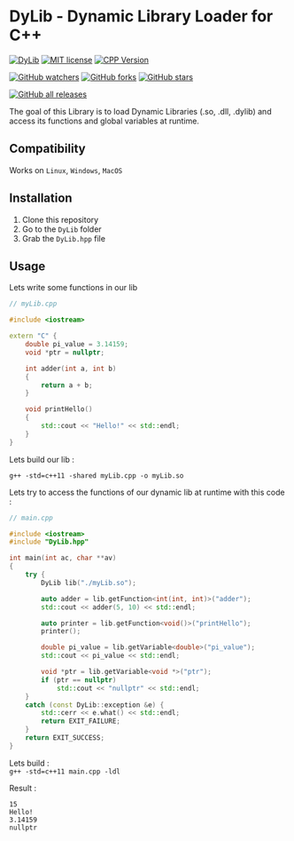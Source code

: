# DyLib - Dynamic Library Loader for C++  
[![DyLib](https://img.shields.io/badge/DyLib-v0.4-blue.svg)](https://github.com/tocola/DyLib)
[![MIT license](https://img.shields.io/badge/License-MIT-orange.svg)](https://github.com/tocola/DyLib/blob/main/LICENSE)
[![CPP Version](https://img.shields.io/badge/C++-11/14/17/20-darkgreen.svg)](https://isocpp.org/)

[![GitHub watchers](https://img.shields.io/github/watchers/tocola/DyLib.svg?style=social&label=Watch&maxAge=2592000)](https://github.com/tocola/DyLib/watchers/)
[![GitHub forks](https://img.shields.io/github/forks/tocola/DyLib.svg?style=social&label=Fork&maxAge=2592000)](https://github.com/tocola/DyLib/network/members/)
[![GitHub stars](https://img.shields.io/github/stars/tocola/DyLib.svg?style=social&label=Star&maxAge=2592000)](https://github.com/tocola/DyLib/stargazers/)

[![GitHub all releases](https://img.shields.io/github/downloads/tocola/DyLib/total?style=for-the-badge)](https://github.com/tocola/DyLib/releases/download/v0.4/DyLib.hpp)

The goal of this Library is to load Dynamic Libraries (.so, .dll, .dylib) and access its functions and global variables at runtime.

## Compatibility
Works on `Linux`, `Windows`, `MacOS`

## Installation

1. Clone this repository
2. Go to the `DyLib` folder
3. Grab the `DyLib.hpp` file

## Usage

Lets write some functions in our lib
```c++
// myLib.cpp

#include <iostream>

extern "C" {
    double pi_value = 3.14159;
    void *ptr = nullptr;

    int adder(int a, int b)
    {
        return a + b;
    }

    void printHello()
    {
        std::cout << "Hello!" << std::endl;
    }
}
```

Lets build our lib :  

`g++ -std=c++11 -shared myLib.cpp -o myLib.so`

Lets try to access the functions of our dynamic lib at runtime with this code :
```c++
// main.cpp

#include <iostream>
#include "DyLib.hpp"

int main(int ac, char **av)
{
    try {
        DyLib lib("./myLib.so");

        auto adder = lib.getFunction<int(int, int)>("adder");
        std::cout << adder(5, 10) << std::endl;

        auto printer = lib.getFunction<void()>("printHello");
        printer();

        double pi_value = lib.getVariable<double>("pi_value");
        std::cout << pi_value << std::endl;

        void *ptr = lib.getVariable<void *>("ptr");
        if (ptr == nullptr)
            std::cout << "nullptr" << std::endl;
    }
    catch (const DyLib::exception &e) {
        std::cerr << e.what() << std::endl;
        return EXIT_FAILURE;
    }
    return EXIT_SUCCESS;
}
```

Lets build :  
`g++ -std=c++11 main.cpp -ldl`

Result :
```
15
Hello!
3.14159
nullptr
```
